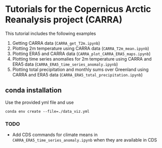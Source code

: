 # Tutorials for the Copernicus Arctic Reanalysis project (CARRA)
This tutorial includes the following examples

1. Getting CARRA data (`CARRA_get_T2m.ipynb`)
2. Plotting 2m temperature using CARRA data (`CARRA_T2m_mean.ipynb`)
3. Plotting ERA5 and CARRA data (`CARRA_plot_CARRA_ERA5_maps.ipynb`)
4. Plotting time series anomalies for 2m temperature using CARRA and ERA5 data (`CARRA_ERA5_time_series_anomaly.ipynb`)
5. Plotting total precipitation and monthly sums over Greenland using CARRA and ERA5 data (`CARRA_ERA5_total_precipitation.ipynb`)

## conda installation
Use the provided yml file and use
```
conda env create --file=./data_viz.yml

```

### TODO
- Add CDS commands for climate means in `CARRA_ERA5_time_series_anomaly.ipynb` when they are available in CDS
